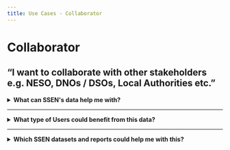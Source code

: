 ```yaml
---
title: Use Cases - Collaborator
---
```


# Collaborator 
## “I want to collaborate with other stakeholders e.g. NESO, DNOs / DSOs, Local Authorities etc.”

<details>
  <summary> <b>What can SSEN's data help me with?</b></summary>
  
 * Understand future energy predictions, scenarios and plans for my local area
 * Plan energy usage by area, so I need to know plans on the rollout of EV charge points for public use
 * Understand future forecasts
 * Know what flexibility is needed in what area and when
 * Know what flexibility has been purchased in the past
 * Understand how your control room will deconflict with the NESO control room
 * Know what your future flexibility strategy, development and innovation plans are

</details>

---

<details>
  <summary> <b>What type of Users could benefit from this data?</b></summary>
  
  | **System Network Operator** | **Local Authority** | **Aggregator** | **Commercial Business** |
  | :-----------------: | :-------------------: | :---------------------: | :---------------------: |
  |  Anish works for the NESO’s Control Room team that forward plans what energy flexibility will be necessary to balance the system. | Cllr. Walker is the Chairman of Shellworth County Council. He wants his Council to make a positive contribution to net zero. | David is the CEO of a flex aggregator company. He builds portfolios of flexible energy resources and trades them in energy markets. | Claire works for national home builder, ‘Harvey Homes’ as a Utilities Planner. She needs to understand the potential problems for connecting new homes to the grid well in advance. |


 | **Battery Storage Owner** | **Distribution Generation Customer** | **Large Energy User** |
  | :-----------------: | :-------------------: | :---------------------: |
  | John’s business is installing batteries of different sizes on both the distribution and transmission networks. | Carla is a solar farm owner and operator. She wants to expand her current solar farm and build an investment plan for new projects. | Keith operates a manufacturing plant that consumes large amounts of electricity which can vary significantly throughout the day. |
  
</details>

---

<details>
  <summary> <b>Which SSEN datasets and reports could help me with this?</b> </summary>
  
  | **Dataset** | **Description** |
  | :-------- | :------------ |
  | [Local Energy Net Zero Accelerator (LENZA)](https://ssen.lenza.advanced-infrastructure.co.uk/auth/login) | The Lenza geospatial planning software, providing data on network constraints and empowering planners to make better informed decisions about where to install new energy assets in their local areas.|
  | [Standard Licence Condition 31E (SLC31E)](https://data.ssen.co.uk/@ssen-distribution/slc31e-procurement-report) | Standard Licence Condition 31E (SLC31E) Procurement Report & Statement’s |
  | [Flexibility Market Price Statement](https://data.ssen.co.uk/@ssen-distribution/sepd-flexibility-market-price-statement-april-2023) | Provides the Exceeded Import Curtailment Price and Exceeded Export Curtailment Price using flexibility market data which has been determined in accordance with this Schedule 2D of the DCUSA. |
  | Network Locational Data | SSEN Distribution has reviewed provided access to shape file data containing geographical position and attribution of the electricity network covering the SEPD and SHEPD DNO areas. This data is provided through various tools to ensure the integrity and security of our network locational data. We have provided access to Electric Office Web Portal for Independent Connection Providers to view, query and print map-based GIS Data. We provide extracts and daily updates of our Network to LSBuD for safe dig purposes. And we have worked with UK Government and Scottish Government on providing data for the NUAR and VAULT. |
   | [Contract Award Notice (CAN)](https://data.ssen.co.uk/@ssen-distribution/can-reporting-contract-award-notice) | As found on “Find A Tender”. | 
   | [Flexible Power Map](https://www.flexiblepower.co.uk/locations/scottish-and-southern-electricity-networks/map-application-ssen) | The Flexible Power Map is one month ahead of each tender, further details on service requirements are published on the... |
   | [DSO Capabilities Roadmap](https://www.ssen.co.uk/globalassets/about-us/dso/publication--reports/dso-capabilities-roadmap-final-report.pdf) | The DSO Capabilities roadmap sets out how we will enhance our capabilities over time in order to deliver on our ambitions for DSO including how the control room of the future may operate. |
   | [DNOA Methodology and Future Outputs](https://www.ssen.co.uk/about-ssen/dso/whole-system/our-strategic-network-planning-process/) | Outlines our decisions on where to invest in network infrastructure or procure flexibility to meet future capacity needs in the longer term. |
   | [Flexibility Road Map](https://www.ssen.co.uk/globalassets/about-us/dso/consultation-library/our-flexibility-roadmap-v2.0.pdf) | Our Flexibility Road Map describes our flexibility approach and how this will evolve over time | 










</details>
